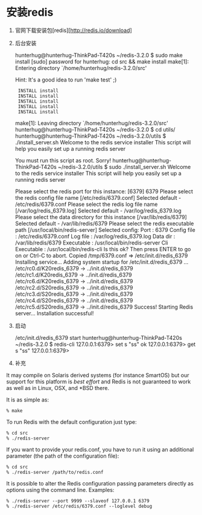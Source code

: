 # 安装redis

1. 官网下载安装包[redis][http://redis.io/download]
2. 后台安装

    hunterhug@hunterhug-ThinkPad-T420s ~/redis-3.2.0 $ sudo make install
    [sudo] password for hunterhug: 
    cd src && make install
    make[1]: Entering directory `/home/hunterhug/redis-3.2.0/src'

    Hint: It's a good idea to run 'make test' ;)

        INSTALL install
        INSTALL install
        INSTALL install
        INSTALL install
        INSTALL install
    make[1]: Leaving directory `/home/hunterhug/redis-3.2.0/src'
    hunterhug@hunterhug-ThinkPad-T420s ~/redis-3.2.0 $ cd utils/
    hunterhug@hunterhug-ThinkPad-T420s ~/redis-3.2.0/utils $ ./install_server.sh 
    Welcome to the redis service installer
    This script will help you easily set up a running redis server

    You must run this script as root. Sorry!
    hunterhug@hunterhug-ThinkPad-T420s ~/redis-3.2.0/utils $ sudo ./install_server.sh 
    Welcome to the redis service installer
    This script will help you easily set up a running redis server

    Please select the redis port for this instance: [6379] 6379
    Please select the redis config file name [/etc/redis/6379.conf] 
    Selected default - /etc/redis/6379.conf
    Please select the redis log file name [/var/log/redis_6379.log] 
    Selected default - /var/log/redis_6379.log
    Please select the data directory for this instance [/var/lib/redis/6379] 
    Selected default - /var/lib/redis/6379
    Please select the redis executable path [/usr/local/bin/redis-server] 
    Selected config:
    Port           : 6379
    Config file    : /etc/redis/6379.conf
    Log file       : /var/log/redis_6379.log
    Data dir       : /var/lib/redis/6379
    Executable     : /usr/local/bin/redis-server
    Cli Executable : /usr/local/bin/redis-cli
    Is this ok? Then press ENTER to go on or Ctrl-C to abort.
    Copied /tmp/6379.conf => /etc/init.d/redis_6379
    Installing service...
     Adding system startup for /etc/init.d/redis_6379 ...
       /etc/rc0.d/K20redis_6379 -> ../init.d/redis_6379
       /etc/rc1.d/K20redis_6379 -> ../init.d/redis_6379
       /etc/rc6.d/K20redis_6379 -> ../init.d/redis_6379
       /etc/rc2.d/S20redis_6379 -> ../init.d/redis_6379
       /etc/rc3.d/S20redis_6379 -> ../init.d/redis_6379
       /etc/rc4.d/S20redis_6379 -> ../init.d/redis_6379
       /etc/rc5.d/S20redis_6379 -> ../init.d/redis_6379
    Success!
    Starting Redis server...
    Installation successful!

3. 启动

    /etc/init.d/redis_6379 start
    hunterhug@hunterhug-ThinkPad-T420s ~/redis-3.2.0 $ redis-cli 
    127.0.0.1:6379> set s "ss"
    ok
    127.0.0.1:6379> get s
    "ss"
    127.0.0.1:6379> 


4.  补充

It may compile on Solaris derived systems (for instance SmartOS) but our
support for this platform is *best effort* and Redis is not guaranteed to
work as well as in Linux, OSX, and \*BSD there.

It is as simple as:

    % make

To run Redis with the default configuration just type:

    % cd src
    % ./redis-server
    

If you want to provide your redis.conf, you have to run it using an additional
parameter (the path of the configuration file):

    % cd src
    % ./redis-server /path/to/redis.conf

It is possible to alter the Redis configuration passing parameters directly
as options using the command line. Examples:

    % ./redis-server --port 9999 --slaveof 127.0.0.1 6379
    % ./redis-server /etc/redis/6379.conf --loglevel debug